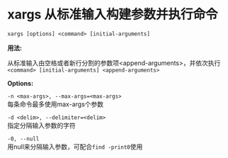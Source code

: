 # xargs 从标准输入构建参数并执行命令

`xargs [options] <command> [initial-arguments]`

**用法:**

从标准输入由空格或者新行分割的参数项\<append-arguments\>，并依次执行  
`<command> [initial-arguments] <append-arguments>`

**Options:**

`-n <max-args>, --max-args=<max-args>`  
每条命令最多使用max-args个参数

`-d <delim>, --delimiter=<delim>`  
指定分隔输入参数的字符

`-0, --null`  
用null来分隔输入参数，可配合`find -print0`使用
